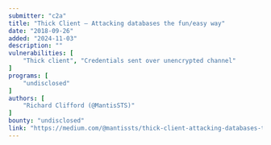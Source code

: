 ```yaml
---
submitter: "c2a"
title: "Thick Client — Attacking databases the fun/easy way"
date: "2018-09-26"
added: "2024-11-03"
description: ""
vulnerabilities: [
    "Thick client", "Credentials sent over unencrypted channel"
]
programs: [
    "undisclosed"
]
authors: [
    "Richard Clifford (@MantisSTS)"
]
bounty: "undisclosed"
link: "https://medium.com/@mantissts/thick-client-attacking-databases-the-fun-easy-way-6e31162b1335"
---
```




